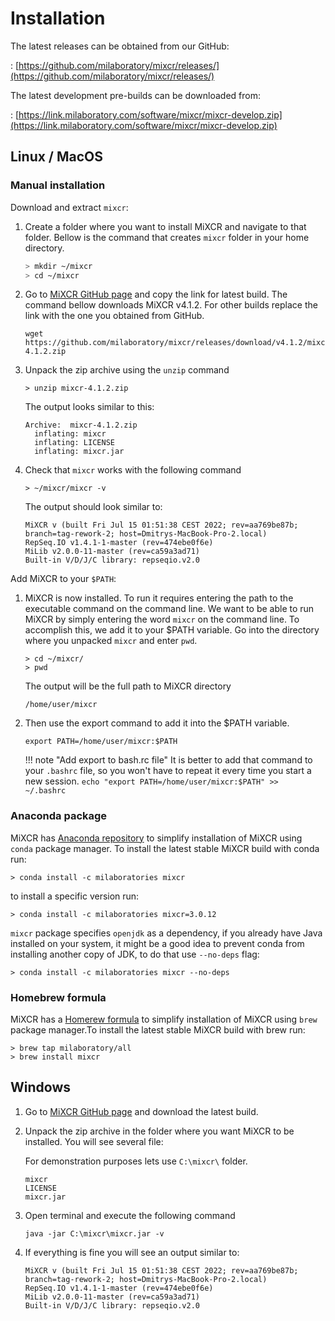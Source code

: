 # Installation

The latest releases can be obtained from our GitHub:

: [https://github.com/milaboratory/mixcr/releases/](https://github.com/milaboratory/mixcr/releases/)

The latest development pre-builds can be downloaded from: 

: [https://link.milaboratory.com/software/mixcr/mixcr-develop.zip](https://link.milaboratory.com/software/mixcr/mixcr-develop.zip)


## Linux / MacOS

### Manual installation

Download and extract `mixcr`: 

1. Create a folder where you want to install MiXCR and navigate to that folder. Bellow is the command that creates `mixcr` folder in your home directory.

    ```bash
    > mkdir ~/mixcr
    > cd ~/mixcr
    ```

2. Go to [MiXCR GitHub page](https://github.com/milaboratory/mixcr) and copy the link for latest build. The command bellow downloads MiXCR v4.1.2. For other builds replace the link with the one you obtained from GitHub.

    ```shell
    wget https://github.com/milaboratory/mixcr/releases/download/v4.1.2/mixcr-4.1.2.zip
    ```

3. Unpack the zip archive using the `unzip` command

    ```shell
    > unzip mixcr-4.1.2.zip
    ```
    The output looks similar to this:
    ```shell
    Archive:  mixcr-4.1.2.zip
      inflating: mixcr
      inflating: LICENSE
      inflating: mixcr.jar
    ```

4. Check that `mixcr` works with the following command

    ```shell
    > ~/mixcr/mixcr -v
    ```
    
    The output should look similar to:

    ```shell
    MiXCR v (built Fri Jul 15 01:51:38 CEST 2022; rev=aa769be87b; branch=tag-rework-2; host=Dmitrys-MacBook-Pro-2.local)
    RepSeq.IO v1.4.1-1-master (rev=474ebe0f6e)
    MiLib v2.0.0-11-master (rev=ca59a3ad71)
    Built-in V/D/J/C library: repseqio.v2.0
    ```

Add MiXCR to your `$PATH`:

1. MiXCR is now installed. To run it requires entering the path to the executable command on the command line. We want to be able to run MiXCR by simply entering the word `mixcr` on the command line. To accomplish this, we add it to your $PATH variable. Go into the directory where you unpacked `mixcr` and enter `pwd`.
   ```shell
   > cd ~/mixcr/
   > pwd
   ```
   The output will be the full path to MiXCR directory
   ```shell
   /home/user/mixcr
   ```

   
2. Then use the export command to add it into the $PATH variable.
   ```shell
   export PATH=/home/user/mixcr:$PATH
   ```

    !!! note "Add export to bash.rc file"
          It is better to add that command to your `.bashrc` file, so you won't have to repeat it every time you start a new session.
          ```
          echo "export PATH=/home/user/mixcr:$PATH" >>  ~/.bashrc 
          ```

### Anaconda package

MiXCR has [Anaconda repository](https://anaconda.org/milaboratories/mixcr) to simplify installation of MiXCR using `conda` package manager. To install the latest stable MiXCR build with conda run:

```shell
> conda install -c milaboratories mixcr
```

to install a specific version run:

```shell
> conda install -c milaboratories mixcr=3.0.12
```

`mixcr` package specifies `openjdk` as a dependency, if you already have Java installed on your system, it might be a good idea to prevent conda from installing another copy of JDK, to do that use `--no-deps` flag:

```shell
> conda install -c milaboratories mixcr --no-deps
```

### Homebrew formula

MiXCR has a [Homerew formula](https://github.com/milaboratory/homebrew-all) to simplify installation of MiXCR using `brew` package manager.To install the latest stable MiXCR build with brew run:


```shell
> brew tap milaboratory/all
> brew install mixcr
```

## Windows

1. Go to [MiXCR GitHub page](https://github.com/milaboratory/mixcr) and download the latest build.

2. Unpack the zip archive in the folder where you want MiXCR to be installed. You will see several file:

    For demonstration purposes lets use `C:\mixcr\` folder.
   
    ```shell
    mixcr
    LICENSE
    mixcr.jar
    ```

3. Open terminal and execute the following command
    
    ```shell
   java -jar C:\mixcr\mixcr.jar -v
    ```

4. If everything is fine you will see an output similar to:

    ```shell
    MiXCR v (built Fri Jul 15 01:51:38 CEST 2022; rev=aa769be87b; branch=tag-rework-2; host=Dmitrys-MacBook-Pro-2.local)
    RepSeq.IO v1.4.1-1-master (rev=474ebe0f6e)
    MiLib v2.0.0-11-master (rev=ca59a3ad71)
    Built-in V/D/J/C library: repseqio.v2.0
    ```
